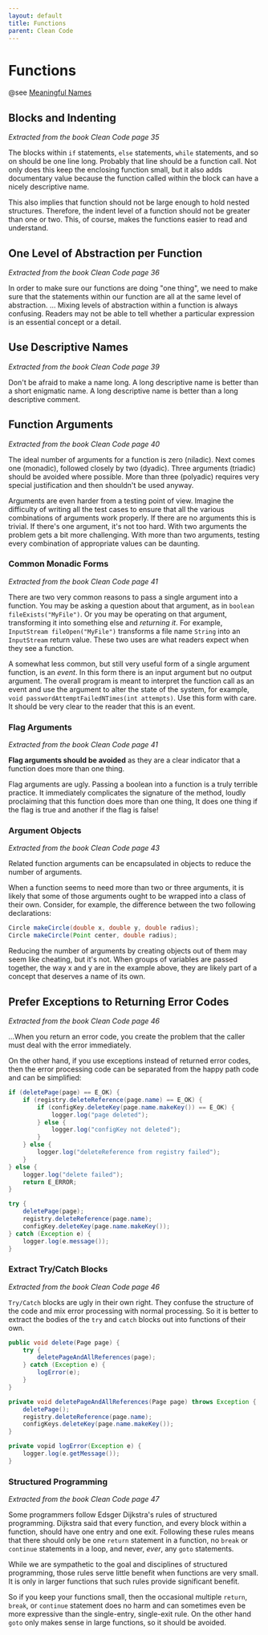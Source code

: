 ```yaml
---
layout: default
title: Functions
parent: Clean Code
---
```


# Functions

@see [Meaningful Names](../meaningful-names)

## Blocks and Indenting

*Extracted from the book Clean Code page 35*

The blocks within `if` statements, `else` statements, `while` statements, and so on should be one line long. Probably that line should be a function call. Not only does this keep the enclosing function small, but it also adds documentary value because the function called within the block can have a nicely descriptive name.

This also implies that function should not be large enough to hold nested structures. Therefore, the indent level of a function should not be greater than one or two. This, of course, makes the functions easier to read and understand.

## One Level of Abstraction per Function

*Extracted from the book Clean Code page 36*

In order to make sure our functions are doing "one thing", we need to make sure that the statements within our function are all at the same level of abstraction.
...
Mixing levels of abstraction within a function is always confusing. Readers may not be able to tell whether a particular expression is an essential concept or a detail.

## Use Descriptive Names

*Extracted from the book Clean Code page 39*

Don't be afraid to make a name long. A long descriptive name is better than a short enigmatic name. A long descriptive name is better than a long descriptive comment.

## Function Arguments

*Extracted from the book Clean Code page 40*

The ideal number of arguments for a function is zero (niladic). Next comes one (monadic), followed closely by two (dyadic). Three arguments (triadic) should be avoided where possible. More than three (polyadic) requires very special justification and then shouldn't be used anyway.

Arguments are even harder from a testing point of view. Imagine the difficulty of writing all the test cases to ensure that all the various combinations of arguments work properly. If there are no arguments this is trivial. If there's one argument, it's not too hard. With two arguments the problem gets a bit more challenging. With more than two arguments, testing every combination of appropriate values can be daunting.

### Common Monadic Forms

*Extracted from the book Clean Code page 41*

There are two very common reasons to pass a single argument into a function. You may be asking a question about that argument, as in `boolean fileExists("MyFile")`. Or you may be operating on that argument, transforming it into something else and *returning it*. For example, `InputStream fileOpen("MyFile")` transforms a file name `String` into an `InputStream` return value. These two uses are what readers expect when they see a function.

A somewhat less common, but still very useful form of a single argument function, is an *event*. In this form there is an input argument but no output argument. The overall program is meant to interpret the function call as an event and use the argument to alter the state of the system, for example, `void passwordAttemptFailedNTimes(int attempts)`. Use this form with care. It should be very clear to the reader that this is an event.

### Flag Arguments

*Extracted from the book Clean Code page 41*

**Flag arguments should be avoided** as they are a clear indicator that a function does more than one thing.

Flag arguments are ugly. Passing a boolean into a function is a truly terrible practice. It immediately complicates the signature of the method, loudly proclaiming that this function does more than one thing, It does one thing if the flag is true and another if the flag is false!

### Argument Objects

*Extracted from the book Clean Code page 43*

Related function arguments can be encapsulated in objects to reduce the number of arguments.

When a function seems to need more than two or three arguments, it is likely that some of those arguments ought to be wrapped into a class of their own. Consider, for example, the difference between the two following declarations:

```java
Circle makeCircle(double x, double y, double radius);
Circle makeCircle(Point center, double radius);
```

Reducing the number of arguments by creating objects out of them may seem like cheating, but it's not. When groups of variables are passed together, the way x and y are in the example above, they are likely part of a concept that deserves a name of its own.

## Prefer Exceptions to Returning Error Codes

*Extracted from the book Clean Code page 46*

...When you return an error code, you create the problem that the caller must deal with the error immediately.

On the other hand, if you use exceptions instead of returned error codes, then the error processing code can be separated from the happy path code and can be simplified:

```java
if (deletePage(page) == E_OK) {
	if (registry.deleteReference(page.name) == E_OK) {
		if (configKey.deleteKey(page.name.makeKey()) == E_OK) {
			logger.log("page deleted");
		} else {
			logger.log("configKey not deleted");
		}
	} else {
		logger.log("deleteReference from registry failed");
	}
} else {
	logger.log("delete failed");
	return E_ERROR;
}
```

```java
try {
	deletePage(page);
	registry.deleteReference(page.name);
	configKey.deleteKey(page.name.makeKey());
} catch (Exception e) {
	logger.log(e.message());
}
```

### Extract Try/Catch Blocks

*Extracted from the book Clean Code page 46*

`Try/Catch` blocks are ugly in their own right. They confuse the structure of the code and mix error processing with normal processing. So it is better to extract the bodies of the `try` and `catch` blocks out into functions of their own.

```java
public void delete(Page page) {
    try {
        deletePageAndAllReferences(page);
    } catch (Exception e) {
        logError(e);
    }
}

private void deletePageAndAllReferences(Page page) throws Exception {
    deletePage();
    registry.deleteReference(page.name);
    configKeys.deleteKey(page.name.makeKey());
}

private vopid logError(Exception e) {
    logger.log(e.getMessage());
}
```

### Structured Programming

*Extracted from the book Clean Code page 47*

Some programmers follow Edsger Dijkstra's rules of structured programming. Dijkstra said that every function, and every block within a function, should have one entry and one exit. Following these rules means that there should only be one `return` statement in a function, no `break` or `continue` statements in a loop, and never, *ever*, any `goto` statements.

While we are sympathetic to the goal and disciplines of structured programming, those rules serve little benefit when functions are very small. It is only in larger functions that such rules provide significant benefit.

So if you keep your functions small, then the occasional multiple `return`, `break`, or `continue` statement does no harm and can sometimes even be more expressive than the single-entry, single-exit rule. On the other hand `goto` only makes sense in large functions, so it should be avoided.
